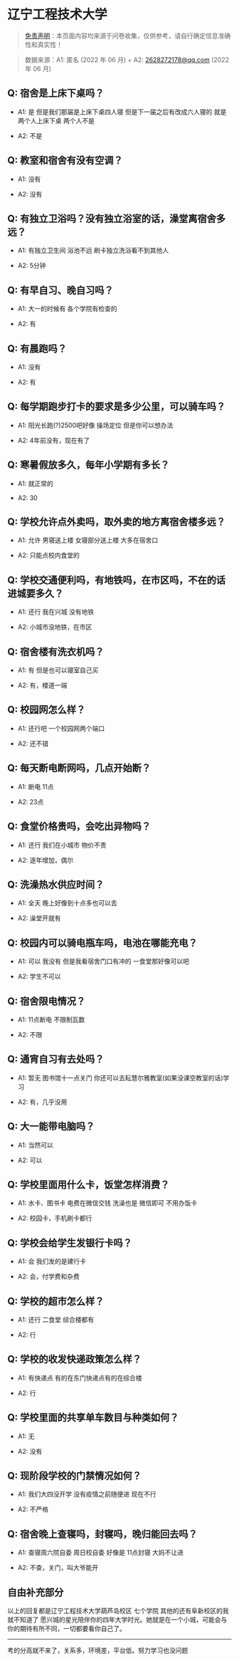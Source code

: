 # 辽宁工程技术大学

> [免责声明](https://colleges.chat/#_3)：本页面内容均来源于问卷收集，仅供参考，请自行确定信息准确性和真实性！

> 数据来源：A1: 匿名 (2022 年 06 月) + A2: 2628272178@qq.com (2022 年 06 月)

## Q: 宿舍是上床下桌吗？

- A1: 是 但是我们那届是上床下桌四人寝 但是下一届之后有改成六人寝的 就是两个人上床下桌 两个人不是

- A2: 不是

## Q: 教室和宿舍有没有空调？

- A1: 没有

- A2: 没有

## Q: 有独立卫浴吗？没有独立浴室的话，澡堂离宿舍多远？

- A1: 有独立卫生间 浴池不远 刷卡独立洗浴看不到其他人

- A2: 5分钟

## Q: 有早自习、晚自习吗？

- A1: 大一的时候有 各个学院有检查的

- A2: 有

## Q: 有晨跑吗？

- A1: 没有

- A2: 有

## Q: 每学期跑步打卡的要求是多少公里，可以骑车吗？

- A1: 阳光长跑(?)2500吧好像 操场定位 但是你可以想办法

- A2: 4年前没有，现在有了

## Q: 寒暑假放多久，每年小学期有多长？

- A1: 就正常的

- A2: 30

## Q: 学校允许点外卖吗，取外卖的地方离宿舍楼多远？

- A1: 允许 男寝送上楼 女寝部分送上楼 大多在宿舍口

- A2: 只能点校内食堂的

## Q: 学校交通便利吗，有地铁吗，在市区吗，不在的话进城要多久？

- A1: 还行 我在兴城 没有地铁

- A2: 小城市没地铁，在市区

## Q: 宿舍楼有洗衣机吗？

- A1: 有 但是也可以寝室自己买

- A2: 有，楼道一端

## Q: 校园网怎么样？

- A1: 还行吧 一个校园网两个端口

- A2: 还不错

## Q: 每天断电断网吗，几点开始断？

- A1: 断电 11点

- A2: 23点

## Q: 食堂价格贵吗，会吃出异物吗？

- A1: 还行 我们在小城市 物价不贵

- A2: 逐年增加，偶尔

## Q: 洗澡热水供应时间？

- A1: 全天 晚上好像到十点多也可以去

- A2: 澡堂开就有

## Q: 校园内可以骑电瓶车吗，电池在哪能充电？

- A1: 可以 我没有 但是我看宿舍门口有冲的 一食堂那好像可以吧

- A2: 学生不可以

## Q: 宿舍限电情况？

- A1: 11点断电 不限制瓦数

- A2: 不限

## Q: 通宵自习有去处吗？

- A1: 暂无 图书馆十一点关门 你还可以去耘慧尔雅教室(如果没课空教室的话)学习

- A2: 有，几乎没用

## Q: 大一能带电脑吗？

- A1: 当然可以

- A2: 可以

## Q: 学校里面用什么卡，饭堂怎样消费？

- A1: 水卡、图书卡 电费在微信交钱 洗澡也是 微信即可 不用办饭卡

- A2: 校园卡，手机刷卡都行

## Q: 学校会给学生发银行卡吗？

- A1: 会 我们发的是建行卡

- A2: 会，付学费和杂费

## Q: 学校的超市怎么样？

- A1: 还行 二食堂 综合楼都有

- A2: 行

## Q: 学校的收发快递政策怎么样？

- A1: 有快递点 有的在东门快递点有的在综合楼

- A2: 行

## Q: 学校里面的共享单车数目与种类如何？

- A1: 无

- A2: 没有

## Q: 现阶段学校的门禁情况如何？

- A1: 我们大四没开学 没有疫情之前随便进 现在不行

- A2: 不严格

## Q: 宿舍晚上查寝吗，封寝吗，晚归能回去吗？

- A1: 查寝周六院自委 周日校自委 好像是 11点封寝 大妈不让进

- A2: 不查，关门，叫大爷能开

## 自由补充部分

以上的回复都是辽宁工程技术大学葫芦岛校区 七个学院 其他的还有阜新校区的我就不知道了 愿兴城的星光陪伴你的四年大学时光。她就是在一个小城，可能会与你的期待有所不同，一切都要看你自己了。

***

考的分高就不来了，关系多，环境差，平台低。努力学习也没问题